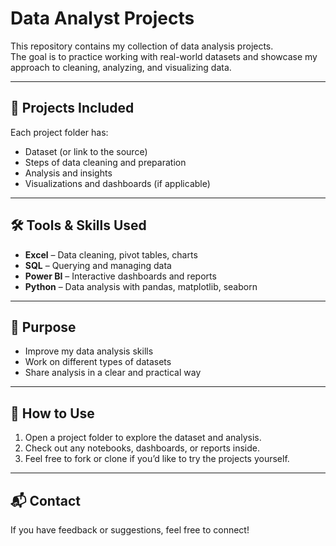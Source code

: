 # Data Analyst Projects

This repository contains my collection of data analysis projects.  
The goal is to practice working with real-world datasets and showcase my approach to cleaning, analyzing, and visualizing data.  

---

## 📂 Projects Included
Each project folder has:
- Dataset (or link to the source)
- Steps of data cleaning and preparation
- Analysis and insights
- Visualizations and dashboards (if applicable)

---

## 🛠️ Tools & Skills Used
- **Excel** – Data cleaning, pivot tables, charts  
- **SQL** – Querying and managing data  
- **Power BI** – Interactive dashboards and reports  
- **Python** – Data analysis with pandas, matplotlib, seaborn  

---

## 🎯 Purpose
- Improve my data analysis skills  
- Work on different types of datasets  
- Share analysis in a clear and practical way  

---

## 🚀 How to Use
1. Open a project folder to explore the dataset and analysis.  
2. Check out any notebooks, dashboards, or reports inside.  
3. Feel free to fork or clone if you’d like to try the projects yourself.  

---

## 📬 Contact
If you have feedback or suggestions, feel free to connect!  
